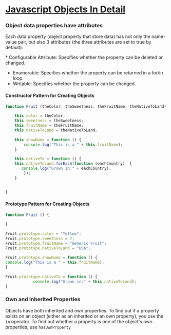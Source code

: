 # [Javascript Objects In Detail](http://javascriptissexy.com/javascript-objects-in-detail/)

### Object data properties have attributes
Each data property (object property that store data) has not only the name-value pair, but also 3 attributes (the three attributes are set to true by default):  

* Configurable Attribute: Specifies whether the property can be deleted or changed.
* Enumerable: Specifies whether the property can be returned in a for/in loop.
* Writable: Specifies whether the property can be changed.

#### Constructor Pattern for Creating Objects
```javascript
function Fruit (theColor, theSweetness, theFruitName, theNativeToLand) {
​
    this.color = theColor;
    this.sweetness = theSweetness;
    this.fruitName = theFruitName;
    this.nativeToLand = theNativeToLand;
​
    this.showName = function () {
        console.log("This is a " + this.fruitName);
    }
​
    this.nativeTo = function () {
    this.nativeToLand.forEach(function (eachCountry)  {
       console.log("Grown in:" + eachCountry);
        });
    }
​
​
}
```

#### Prototype Pattern for Creating Objects
```javascript
function Fruit () {
​
}
​
Fruit.prototype.color = "Yellow";
Fruit.prototype.sweetness = 7;
Fruit.prototype.fruitName = "Generic Fruit";
Fruit.prototype.nativeToLand = "USA";
​
Fruit.prototype.showName = function () {
console.log("This is a " + this.fruitName);
}
​
Fruit.prototype.nativeTo = function () {
            console.log("Grown in:" + this.nativeToLand);
}
```


### Own and Inherited Properties
Objects have both inherited and own properties. To find out if a property exists on an object (either as an inherited or an own property), you use the `in` operator. To find out whether a property is one of the object's own properties, use `hasOwnProperty`
